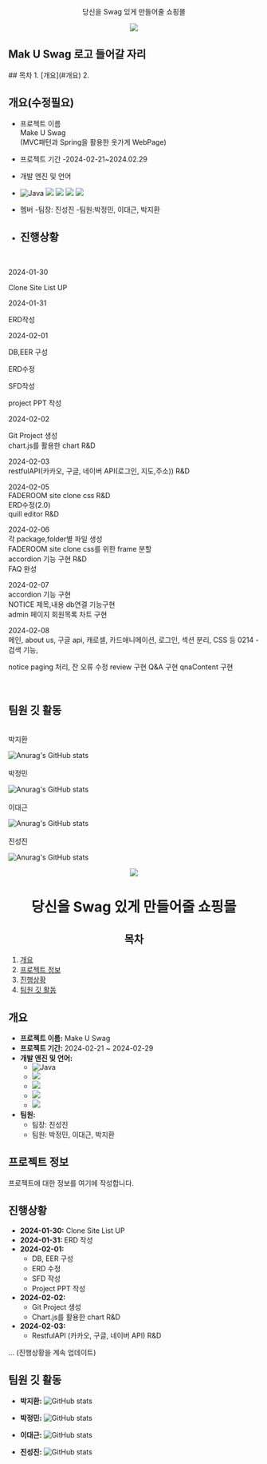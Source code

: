   <p align="center" >
  당신을 Swag 있게 만들어줄 쇼핑몰
  </p>

<p align="center">
<img src="https://capsule-render.vercel.app/api?type=waving&color=auto&height=200&section=header&text=Mak&nbsp;&nbsp;U&nbsp;&nbsp;Swag&fontSize=90" />
</p>



<h2>Mak U Swag 로고 들어갈 자리</h2>
## 목차
  1. [개요](#개요)
  2. 

## 개요(수정필요)
- 프로젝트 이름<br>
Make U Swag <br>
(MVC패턴과 Spring을 활용한 옷가게 WebPage)
- 프로젝트 기간
-2024-02-21~2024.02.29
- 개발 엔진 및 언어
- <img alt="Java" src ="https://img.shields.io/badge/Java-007396.svg?&style=for-the-badge&logo=Java&logoColor=white"/> <img src="https://img.shields.io/badge/javascript-F7DF1E?style=for-the-badge&logo=javascript&logoColor=black">  <img src="https://img.shields.io/badge/mysql-4479A1?style=for-the-badge&logo=mysql&logoColor=white"> <img src="https://img.shields.io/badge/github-181717?style=for-the-badge&logo=github&logoColor=white">
  <img src="https://img.shields.io/badge/git-F05032?style=for-the-badge&logo=git&logoColor=white">
- 멤버
-팀장: 진성진 
-팀원:박정민, 이대근, 박지환




- <h2>진행상황</h2><br>
2024-01-30<br>

Clone Site List UP <br>

2024-01-31<br>

ERD작성<br>

2024-02-01<br>

  DB,EER 구성<br>

  ERD수정<br>

  SFD작성<br>

  project PPT 작성<br>

2024-02-02<br>

 Git Project 생성<br>
 chart.js를 활용한 chart R&D<br>

2024-02-03<br>
restfulAPI(카카오, 구글, 네이버 API(로그인, 지도,주소)) R&D<br>
 

2024-02-05<br>
FADEROOM site clone css R&D<br>
ERD수정(2.0)<br>
quill editor R&D<br>
 


2024-02-06<br>
각 package,folder별 파일 생성<br>
FADEROOM site clone css를 위한 frame 분할<br>
accordion 기능 구현 R&D <br>
FAQ 완성<br>

2024-02-07<br>
accordion 기능 구현<br>
NOTICE 제목,내용 db연결 기능구현<br>
admin 페이지 회원목록 차트 구현 <br>

2024-02-08<br>
메인, about us, 구글 api, 캐로셀, 카드애니메이션,
로그인, 섹션 분리, CSS 등
0214 - 검색 기능,

notice paging 처리, 잔 오류 수정
review 구현
Q&A 구현
qnaContent 구현



<br>
<h2>팀원 깃 활동</h2> 
<br>
박지환<br>

![Anurag's GitHub stats](https://github-readme-stats.vercel.app/api?username=zlzlwn&show_icons=true&theme=radical)
<br>
<br>
박정민<br>

![Anurag's GitHub stats](https://github-readme-stats.vercel.app/api?username=tom3017&show_icons=true&theme=radical)
<br>
<br>
이대근<br>

![Anurag's GitHub stats](https://github-readme-stats.vercel.app/api?username=GerrardCoding&show_icons=true&theme=radical)
<br>
<br>
진성진<br>

![Anurag's GitHub stats](https://github-readme-stats.vercel.app/api?username=tjdwlsaos22&show_icons=true&theme=radical)
<br>

<p align="center">
  <img src="https://capsule-render.vercel.app/api?type=waving&color=auto&height=200&section=header&text=Mak&nbsp;&nbsp;U&nbsp;&nbsp;Swag&fontSize=90" />
</p>

<h1 align="center">당신을 Swag 있게 만들어줄 쇼핑몰</h1>

<h2 align="center">목차</h2>

1. [개요](#개요)
2. [프로젝트 정보](#프로젝트-정보)
3. [진행상황](#진행상황)
4. [팀원 깃 활동](#팀원-깃-활동)

## 개요

- **프로젝트 이름:** Make U Swag
- **프로젝트 기간:** 2024-02-21 ~ 2024-02-29
- **개발 엔진 및 언어:**
  - <img alt="Java" src ="https://img.shields.io/badge/Java-007396.svg?&style=for-the-badge&logo=Java&logoColor=white"/>
  - <img src="https://img.shields.io/badge/javascript-F7DF1E?style=for-the-badge&logo=javascript&logoColor=black">
  - <img src="https://img.shields.io/badge/mysql-4479A1?style=for-the-badge&logo=mysql&logoColor=white">
  - <img src="https://img.shields.io/badge/github-181717?style=for-the-badge&logo=github&logoColor=white">
  - <img src="https://img.shields.io/badge/git-F05032?style=for-the-badge&logo=git&logoColor=white">
- **팀원:**
  - 팀장: 진성진
  - 팀원: 박정민, 이대근, 박지환

## 프로젝트 정보

프로젝트에 대한 정보를 여기에 작성합니다.

## 진행상황

- **2024-01-30:** Clone Site List UP
- **2024-01-31:** ERD 작성
- **2024-02-01:**
  - DB, EER 구성
  - ERD 수정
  - SFD 작성
  - Project PPT 작성
- **2024-02-02:**
  - Git Project 생성
  - Chart.js를 활용한 chart R&D
- **2024-02-03:**
  - RestfulAPI (카카오, 구글, 네이버 API) R&D

... (진행상황을 계속 업데이트)

## 팀원 깃 활동

- **박지환:**
  ![GitHub stats](https://github-readme-stats.vercel.app/api?username=zlzlwn&show_icons=true&theme=radical)

- **박정민:**
  ![GitHub stats](https://github-readme-stats.vercel.app/api?username=tom3017&show_icons=true&theme=radical)

- **이대근:**
  ![GitHub stats](https://github-readme-stats.vercel.app/api?username=GerrardCoding&show_icons=true&theme=radical)

- **진성진:**
  ![GitHub stats](https://github-readme-stats.vercel.app/api?username=tjdwlsaos22&show_icons=true&theme=radical)




